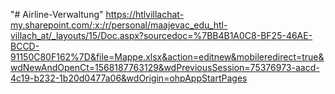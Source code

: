 "# Airline-Verwaltung" 
https://htlvillachat-my.sharepoint.com/:x:/r/personal/maajevac_edu_htl-villach_at/_layouts/15/Doc.aspx?sourcedoc=%7BB4B1A0C8-BF25-46AE-BCCD-91150C80F162%7D&file=Mappe.xlsx&action=editnew&mobileredirect=true&wdNewAndOpenCt=1568187763129&wdPreviousSession=75376973-aacd-4c19-b232-1b20d0477a06&wdOrigin=ohpAppStartPages
